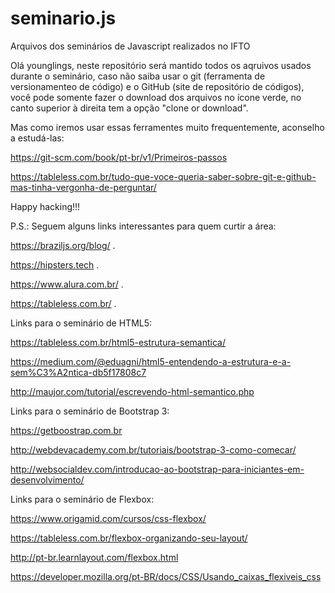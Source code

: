# seminario.js

Arquivos dos seminários de Javascript realizados no IFTO

Olá younglings, neste repositório será mantido todos os aqruivos usados durante o seminário, caso não saiba usar o git (ferramenta de versionamenteo de código) e o GitHub (site de repositório de códigos), você pode somente fazer o download dos arquivos no ícone verde, no canto superior à direita tem a opção "clone or download".

Mas como iremos usar essas ferramentes muito frequentemente, aconselho a estudá-las:

https://git-scm.com/book/pt-br/v1/Primeiros-passos

https://tableless.com.br/tudo-que-voce-queria-saber-sobre-git-e-github-mas-tinha-vergonha-de-perguntar/

Happy hacking!!!

P.S.: Seguem alguns links interessantes para quem curtir a área:

https://braziljs.org/blog/ .

https://hipsters.tech .

https://www.alura.com.br/ .

https://tableless.com.br/ .

Links para o seminário de HTML5:

https://tableless.com.br/html5-estrutura-semantica/

https://medium.com/@eduagni/html5-entendendo-a-estrutura-e-a-sem%C3%A2ntica-db5f17808c7

http://maujor.com/tutorial/escrevendo-html-semantico.php

Links para o seminário de Bootstrap 3:

https://getboostrap.com.br

http://webdevacademy.com.br/tutoriais/bootstrap-3-como-comecar/

http://websocialdev.com/introducao-ao-bootstrap-para-iniciantes-em-desenvolvimento/

Links para o seminário de Flexbox:

https://www.origamid.com/cursos/css-flexbox/

https://tableless.com.br/flexbox-organizando-seu-layout/

http://pt-br.learnlayout.com/flexbox.html

https://developer.mozilla.org/pt-BR/docs/CSS/Usando_caixas_flexiveis_css
